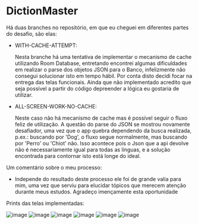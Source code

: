 # DictionMaster

Há duas branches no repositório, em que eu cheguei em diferentes partes do desafio, são elas:

- WITH-CACHE-ATTEMPT: 

    Nesta branche há uma tentativa de implementar o mecanismo de cache utilizando Room Database,
    entretando encontrei algumas dificuldades em realizar o parse dos objetos JSON para o Banco,
    infelizmente não consegui solucionar isto em tempo hábil. Por conta disto decidi focar na entrega das telas funcionais.
    Ainda que não implementado acredito que seja possível a partir do código depreender a lógica eu gostaria de utilizar.
    
 -  ALL-SCREEN-WORK-NO-CACHE:
 
    Neste caso não há mecanismo de cache mas é possível seguir o fluxo feliz de utilização.
    A questão do parse do JSON se mostrou novamente desafiador, uma vez que o app quebra dependendo da busca realizada,
    p.ex.: buscando por 'Dog', o fluxo segue normalmente, mas buscando por 'Perro' ou 'Chiot' não.
    Isso acontece pois o Json que a api devolve não é necessariamente igual para todas as línguas,
    e a solução encontrada para contornar isto está longe do ideal. 
    
    
    
  Um comentário sobre o meu processo:

- Independe do resultado deste processo ele foi de grande valia para mim, uma vez que serviu para elucidar tópicos que merecem atenção durante meus estudos. 
  Agradeço imençamente esta oportunidade
    
 Prints das telas implementadas:

![image](https://user-images.githubusercontent.com/33462685/158081472-9127c7bd-a0be-4dc6-ba82-ef6d5bc5fec6.png)
![image](https://user-images.githubusercontent.com/33462685/158081486-eb3db2e5-768c-4f9c-a3aa-433ccfec0b40.png)
![image](https://user-images.githubusercontent.com/33462685/158081490-5b4bb9e5-c90b-45aa-8a71-1333202f59c8.png)
![image](https://user-images.githubusercontent.com/33462685/158081509-e597ff35-a501-4760-b4c1-9ab22cb532c7.png)
![image](https://user-images.githubusercontent.com/33462685/158081424-9050c464-abf1-4927-8780-ca82ab320a44.png)
![image](https://user-images.githubusercontent.com/33462685/158081529-7033797d-33e7-4d84-9c59-4da9cf272736.png)

